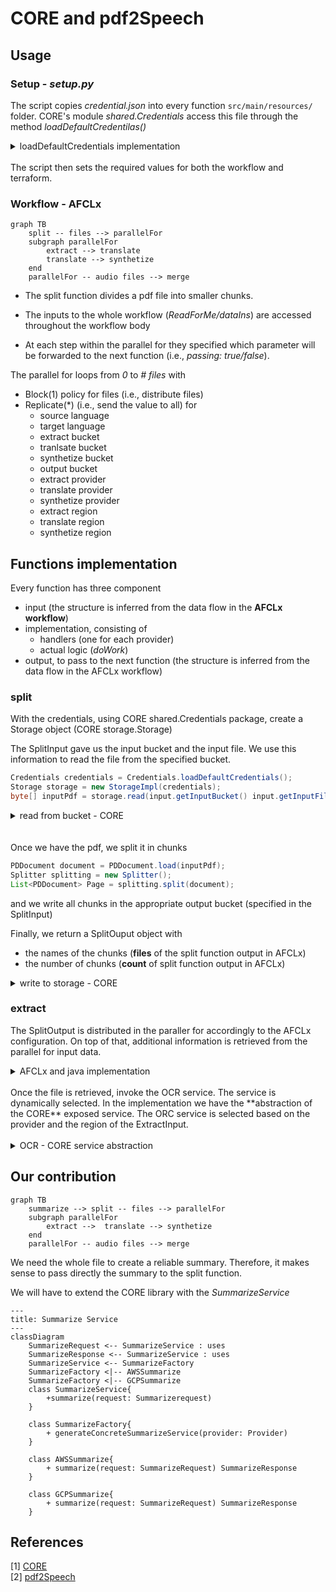 # CORE and pdf2Speech

## Usage

### Setup - ***setup.py***

The script copies *credential.json* into every function `src/main/resources/` folder. CORE's module *shared.Credentials* access this file through the method *loadDefaultCredentilas()* 
<details>
<summary>loadDefaultCredentials implementation</summary>

```java
// from https://github.com/FaaSTools/CORE/blob/main/shared/src/main/java/shared/Credentials.java
package shared;

public class Credentials{

    // ...

    public static Credentials loadDefaultCredentials() throws IOException {
        return loadFromResourceFolder("credentials.json");
    }

    public static Credentials loadFromResourceFolder(String path) throws IOException {
        InputStream in = Thread.currentThread().getContextClassLoader().getResourceAsStream(path);
        String credentialsString = new String(in.readAllBytes());
        return new Credentials(credentialsString);
    }

    // ...
}
```
</details>
<br>
The script then sets the required values for both the workflow and terraform.

### Workflow - AFCLx

```mermaid
graph TB
    split -- files --> parallelFor
    subgraph parallelFor
        extract --> translate
        translate --> synthetize
    end
    parallelFor -- audio files --> merge
```

- The split function divides a pdf file into smaller chunks.

- The inputs to the whole workflow (*ReadForMe/dataIns*) are accessed throughout the workflow body

- At each step within the parallel for they specified which parameter will be forwarded to the next function (i.e., *passing: true/false*).

The parallel for loops from *0* to *# files* with 

- Block(1) policy for files (i.e., distribute files)
- Replicate(*) (i.e., send the value to all) for
  - source language
  - target language
  - extract bucket
  - tranlsate bucket
  - synthetize bucket
  - output bucket
  - extract provider
  - translate provider
  - synthetize provider
  - extract region
  - translate region
  - synthetize region

## Functions implementation

Every function has three component
 - input (the structure is inferred from the data flow in the **AFCLx workflow**)
 - implementation, consisting of
   - handlers (one for each provider)
   - actual logic (*doWork*)
 - output, to pass to the next function (the structure is inferred from the data flow in the AFCLx workflow)

### split

With the credentials, using CORE shared.Credentials package, create a Storage object (CORE storage.Storage)

The SplitInput gave us the input bucket and the input file. We use this information to read the file from the specified bucket.

```java
Credentials credentials = Credentials.loadDefaultCredentials();
Storage storage = new StorageImpl(credentials);
byte[] inputPdf = storage.read(input.getInputBucket() input.getInputFile());
```

<details>
<summary>read from bucket - CORE</summary>
Parse file url using: storage.FileInfo, storage.BucketInfo

Parse a file given its url

It has two regex to identify if the file is stored in a AWS bucket or on GCP cloud storage

If the file matches one of the regex, then it is signed as Storage File (i.e., *isLocalFile* will return **false**)

It return a FileInfo object. Relevant infos:
- is it local
- BucketInfo
  - bucket url
  - bucket region
  - bucket provider
<br><br>
Once we have the FileInfo, read the file (either local input stream or using *StorageProvider.read*)

How do we read from a provider?

1. shared.Provider is an enum with all supported provider

2. storage.StorageProviderFactory will generate either a Google or an AWS StorageProvider (specific implementation)
</details>
<br><br>
Once we have the pdf, we split it in chunks

```java
PDDocument document = PDDocument.load(inputPdf);
Splitter splitting = new Splitter();
List<PDDocument> Page = splitting.split(document);
```

and we write all chunks in the appropriate output bucket (specified in the SplitInput)

Finally, we return a SplitOuput object with
- the names of the chunks (**files** of the split function output in AFCLx)
- the number of chunks (**count** of split function output in AFCLx)

<details>
<summary>write to storage - CORE</summary>

Similarly to read operation, parse the file url and generate a FileInfo object.

If it is hosted on a provider, create the StorageProvider using the factory and invoke StorageProvider.write
</details>

### extract

The SplitOutput is distributed in the paraller for accordingly to the AFCLx configuration.
On top of that, additional information is retrieved from the parallel for input data.

<details>
<summary>AFCLx and java implementation</summary>
For inststance, the name of the file each instance of the extract function has to read is the one passed by the distribution of the files handled by the parallel for

```yaml
- parallelFor:
    name: "parallelFor"
    dataIns:
      - name: "files"
        type: "collection"
        source: "split/files"
        constraints:
          - name: "distribution"
            value: "BLOCK(1)"
# [...]
loopBody:
      - function:
          name: "extract"
          type: "extractType"
          dataIns:
            - name: "inputFile"
              type: "string"
              source: "parallelFor/files"
# [...]
```
</details>
<br>
Once the file is retrieved, invoke the OCR service.
The service is dynamically selected. In the implementation we have the **abstraction of the CORE** exposed service.
The ORC service is selected based on the provider and the region of the ExtractInput.
<br><br>

<details>
<summary>OCR - CORE service abstraction</summary>

The *shared.Configuration* object gave us information about the default provider and the default regions (e.g., if the provider is not specified, by default use AWS)

The abstraction models a service with a method implementing the logic, a request builder and a response object.

The *OcrProviderFactory* will produce the concrete *OcrProvider* based on the provided shared.Provider and/or the service region.
The service region, when provided, can determine if the file will be passed by value.
If the service region is null either
- use the function's region, if it has the same provider as the service (AWS specific)
- use the default region (from the Configuration object)

Then each concrete provider will implement the *extract* method

Other services use a similar approach
</details>

## Our contribution

```mermaid
graph TB
    summarize --> split -- files --> parallelFor
    subgraph parallelFor
        extract -->  translate --> synthetize
    end
    parallelFor -- audio files --> merge
```

We need the whole file to create a reliable summary. Therefore, it makes sense to pass directly the summary to the split function.

We will have to extend the CORE library with the *SummarizeService*

```mermaid
---
title: Summarize Service
---
classDiagram
    SummarizeRequest <-- SummarizeService : uses
    SummarizeResponse <-- SummarizeService : uses
    SummarizeService <-- SummarizeFactory
    SummarizeFactory <|-- AWSSummarize
    SummarizeFactory <|-- GCPSummarize
    class SummarizeService{
        +summarize(request: Summarizerequest)
    }

    class SummarizeFactory{ 
        + generateConcreteSummarizeService(provider: Provider)
    }

    class AWSSummarize{
        + summarize(request: SummarizeRequest) SummarizeResponse
    }

    class GCPSummarize{
        + summarize(request: SummarizeRequest) SummarizeResponse
    }
```

## References

\[1\] [CORE](https://github.com/FaaSTools/CORE)\
\[2\] [pdf2Speech](https://github.com/AFCLWorkflows/pdf2Speech)